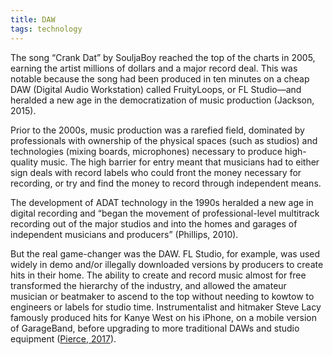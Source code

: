 ```yaml
---
title: DAW
tags: technology
---
```


The song “Crank Dat” by SouljaBoy reached the top of the charts in 2005, earning the artist millions of dollars and a major record deal. This was notable because the song had been produced in ten minutes on a cheap DAW (Digital Audio Workstation) called FruityLoops, or FL Studio—and heralded a new age in the democratization of music production (Jackson, 2015).  

Prior to the 2000s, music production was a rarefied field, dominated by professionals with ownership of the physical spaces (such as studios) and technologies (mixing boards, microphones) necessary to produce high-quality music. The high barrier for entry meant that musicians had to either sign deals with record labels who could front the money necessary for recording, or try and find the money to record through independent means. 

The development of ADAT technology in the 1990s heralded a new age in digital recording and “began the movement of professional-level multitrack recording out of the major studios and into the homes and garages of independent musicians and producers” (Phillips, 2010). 

But the real game-changer was the DAW. FL Studio, for example, was used widely in demo and/or illegally downloaded versions by producers to create hits in their home. The ability to create and record music almost for free transformed the hierarchy of the industry, and allowed the amateur musician or beatmaker to ascend to the top without needing to kowtow to engineers or labels for studio time. Instrumentalist and hitmaker Steve Lacy famously produced hits for Kanye West on his iPhone, on a mobile version of GarageBand, before upgrading to more traditional DAWs and studio equipment ([Pierce, 2017](https://www.wired.com/2017/04/steve-lacy-iphone-producer/)).